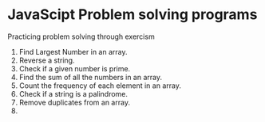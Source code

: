 # JavaScipt Problem solving programs

Practicing problem solving through exercism

1. Find Largest Number in an array.
2. Reverse a string.
3. Check if a given number is prime.
4. Find the sum of all the numbers in an array.
5. Count the frequency of each element in an array.
6. Check if a string is a palindrome.
7. Remove duplicates from an array.
8. 




